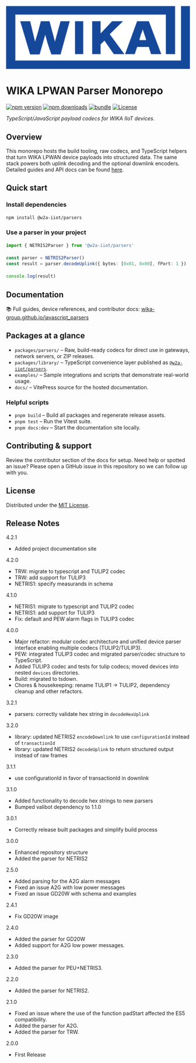 ![WIKA](./docs/public//logo_wika.png "WIKA")

# WIKA LPWAN Parser Monorepo

[![npm version][npm-version-src]][npm-version-href]
[![npm downloads][npm-downloads-src]][npm-downloads-href]
[![bundle][bundle-src]][bundle-href]
[![License][license-src]][license-href]

_TypeScript/JavaScript payload codecs for WIKA IIoT devices._

## Overview

This monorepo hosts the build tooling, raw codecs, and TypeScript helpers that turn WIKA LPWAN device payloads into structured data. The same stack powers both uplink decoding and the optional downlink encoders. Detailed guides and API docs can be found [here](https://wika-group.github.io/javascript_parsers/).

## Quick start

### Install dependencies

```bash
npm install @w2a-iiot/parsers
```

### Use a parser in your project

```ts
import { NETRIS2Parser } from '@w2a-iiot/parsers'

const parser = NETRIS2Parser()
const result = parser.decodeUplink({ bytes: [0x01, 0x00], fPort: 1 })

console.log(result)
```

## Documentation

📚 Full guides, device references, and contributor docs: [wika-group.github.io/javascript_parsers](https://wika-group.github.io/javascript_parsers/)

## Packages at a glance

- `packages/parsers/` – Raw, build-ready codecs for direct use in gateways, network servers, or ZIP releases.
- `packages/library/` – TypeScript convenience layer published as [`@w2a-iiot/parsers`](https://www.npmjs.com/package/@w2a-iiot/parsers).
- `examples/` – Sample integrations and scripts that demonstrate real-world usage.
- `docs/` – VitePress source for the hosted documentation.

### Helpful scripts

- `pnpm build` – Build all packages and regenerate release assets.
- `pnpm test` – Run the Vitest suite.
- `pnpm docs:dev` – Start the documentation site locally.

## Contributing & support

Review the contributor section of the docs for setup. Need help or spotted an issue? Please open a GitHub issue in this repository so we can follow up with you.

## License

Distributed under the [MIT License](./LICENSE).

## Release Notes
4.2.1
 - Added project documentation site

4.2.0
 - TRW: migrate to typescript and TULIP2 codec
 - TRW: add support for TULIP3
 - NETRIS1: specify measurands in schema

4.1.0
 - NETRIS1: migrate to typescript and TULIP2 codec
 - NETRIS1: add support for TULIP3
 - Fix: default and PEW alarm flags in TULIP3 codec

4.0.0
 - Major refactor: modular codec architecture and unified device parser interface enabling multiple codecs (TULIP2/TULIP3).
 - PEW: integrated TULIP3 codec and migrated parser/codec structure to TypeScript.
 - Added TULIP3 codec and tests for tulip codecs; moved devices into nested `devices` directories.
 - Build: migrated to tsdown.
 - Chores & housekeeping: rename TULIP1 → TULIP2, dependency cleanup and other refactors.

3.2.1
 - parsers: correctly validate hex string in `decodeHexUplink`

3.2.0
 - library: updated NETRIS2 `encodeDownlink` to use `configurationId` instead of `transactionId`
 - library: updated NETRIS2 `decodeUplink` to return structured output instead of raw frames

3.1.1
 - use configurationId in favor of transactionId in downlink

3.1.0
 - Added functionality to decode hex strings to new parsers
 - Bumped valibot dependency to 1.1.0

3.0.1
 - Correctly release built packages and simplify build process

3.0.0
 - Enhanced repository structure
 - Added the parser for NETRIS2

2.5.0
 - Added parsing for the A2G alarm messages
 - Fixed an issue A2G with low power messages
 - Fixed an issue GD20W with schema and examples

2.4.1
 - Fix GD20W image

2.4.0
 - Added the parser for GD20W
 - Added support for A2G low power messages.

2.3.0
 - Added the parser for PEU+NETRIS3.

2.2.0
 - Added the parser for NETRIS2.

2.1.0
 - Fixed an issue where the use of the function padStart affected the ES5 compatibility.
 - Added the parser for A2G.
 - Added the parser for TRW.

2.0.0
 - First Release

<!-- Badges -->
[npm-version-src]: https://img.shields.io/npm/v/%40w2a-iiot/parsers?style=flat&colorA=464646&colorB=16489A
[npm-version-href]: https://npmjs.com/package/@w2a-iiot/parsers
[npm-downloads-src]: https://img.shields.io/npm/dm/%40w2a-iiot/parsers?style=flat&colorA=464646&colorB=16489A
[npm-downloads-href]: https://npmjs.com/package/@w2a-iiot/parsers
[bundle-src]: https://img.shields.io/bundlephobia/minzip/%40w2a-iiot/parsers?style=flat&colorA=464646&colorB=16489A
[bundle-href]: https://bundlephobia.com/result?p=%40w2a-iiot%2Fparsers
[license-src]: https://img.shields.io/github/license/WIKA-Group/javascript_parsers.svg?style=flat&colorA=464646&colorB=16489A
[license-href]: https://github.com/WIKA-Group/javascript_parsers/blob/main/LICENSE
